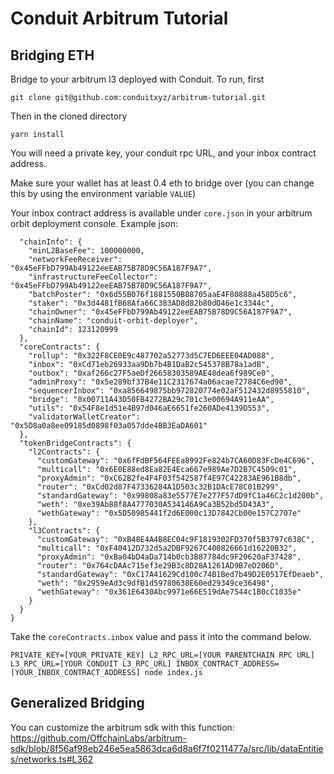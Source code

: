 # Conduit Arbitrum Tutorial

## Bridging ETH
Bridge to your arbitrum l3 deployed with Conduit. To run, first

```
git clone git@github.com:conduitxyz/arbitrum-tutorial.git
```

Then in the cloned directory

```
yarn install
```

You will need a private key, your conduit rpc URL, and your inbox contract address.

Make sure your wallet has at least 0.4 eth to bridge over (you can change this by using the environment variable `VALUE`)

Your inbox contract address is available under `core.json` in your arbitrum orbit deployment console. Example json:

```{
  "chainInfo": {
    "minL2BaseFee": 100000000,
    "networkFeeReceiver": "0x45eFFbD799Ab49122eeEAB75B78D9C56A187F9A7",
    "infrastructureFeeCollector": "0x45eFFbD799Ab49122eeEAB75B78D9C56A187F9A7",
    "batchPoster": "0x6d55B076f1881550B88705aaE4F80888a458D5c6",
    "staker": "0x3d4481fB68Afa66C383AD8d82b80dD46e1c3344c",
    "chainOwner": "0x45eFFbD799Ab49122eeEAB75B78D9C56A187F9A7",
    "chainName": "conduit-orbit-deployer",
    "chainId": 123120999
  },
  "coreContracts": {
    "rollup": "0x322F8CE0E9c487702a52773d5C7ED6EEE04AD088",
    "inbox": "0xCd71eb26933aa9Db7b4B1DaB2c545378B78a1adB",
    "outbox": "0xaf266c27F5aeDf26658303589AE48dea6f989Ce0",
    "adminProxy": "0x5e289bf37B4e11C2317674a06acae72784C6ed90",
    "sequencerInbox": "0xa856649875bb972820774e02aF512432d8955810",
    "bridge": "0x00711A43D50FB4272BA29c701c3e00694A911eAA",
    "utils": "0x54F8e1d51e4B97d046aE6651fe260ADe4139D553",
    "validatorWalletCreator": "0x5D8a0a8ee09185d0898f03a057dde4BB3EaDA601"
  },
  "tokenBridgeContracts": {
    "l2Contracts": {
      "customGateway": "0x6fFdBF564FEEa8992Fe824b7CA60D83FcDe4C696",
      "multicall": "0x6E0E88ed8Ea82E4Eca667e989Ae7D2B7C4509c01",
      "proxyAdmin": "0xC62B2fe4F4F03f542587f4E97C42283AE961B8db",
      "router": "0xCd02d87F47336284A1D503c32B1DAcE78C01B299",
      "standardGateway": "0x99808a83e5577E7e277F57dD9fC1a46C2c1d200b",
      "weth": "0xe39Ab88f8A4777030A534146A9Ca3B52bd5D43A3",
      "wethGateway": "0x5D50985441f2d6E000c13D7842Cb00e157C2707e"
    },
    "l3Contracts": {
      "customGateway": "0xB48E4A4B8EC04c9F1819302FD370f5B3797c638C",
      "multicall": "0xF40412D732d5a2DBF9267C400826661d16220B32",
      "proxyAdmin": "0xBa04bD4aDa714b0cb3B87784dc9F20620aF37428",
      "router": "0x764cDAAc715ef3e29B3c8D28A1261AD9B7eD206D",
      "standardGateway": "0xC17A41629Cd100c74B1Bed7b49D2E0517EfDeaeb",
      "weth": "0x2959eAd3c9dfB1d59780638E60ed29349ce36498",
      "wethGateway": "0x361E6430Abc9971e66E519dAe7544c1B0cC1035e"
    }
  }
}
```

Take the `coreContracts.inbox` value and pass it into the command below.

```
PRIVATE_KEY=[YOUR_PRIVATE_KEY] L2_RPC_URL=[YOUR PARENTCHAIN RPC URL] L3_RPC_URL=[YOUR CONDUIT L3_RPC_URL] INBOX_CONTRACT_ADDRESS=[YOUR_INBOX_CONTRACT_ADDRESS] node index.js
```

## Generalized Bridging
You can customize the arbitrum sdk with this function: https://github.com/OffchainLabs/arbitrum-sdk/blob/8f56af98eb246e5ea5863dca6d8a6f7f0211477a/src/lib/dataEntities/networks.ts#L362

